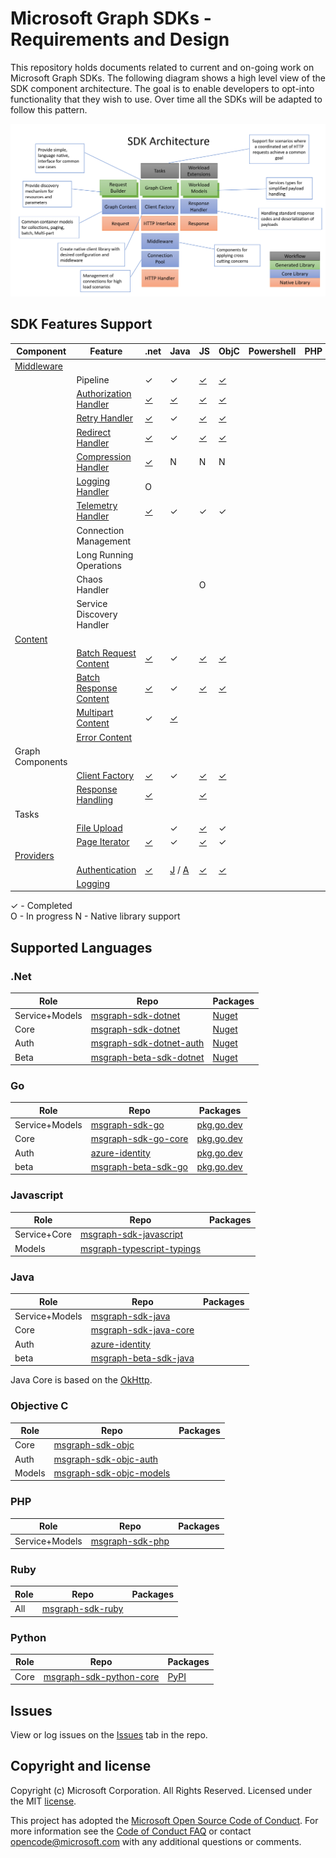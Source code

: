 # Microsoft Graph SDKs - Requirements and Design

This repository holds documents related to current and on-going work on Microsoft Graph SDKs.  The following diagram shows a high level view of the SDK component architecture. The goal is to enable developers to opt-into functionality that they wish to use.  Over time all the SDKs will be adapted to follow this pattern.

![Component Architecure](images/componentArch.png)

## SDK Features Support

| Component |Feature| .net | Java | JS | ObjC | Powershell | PHP | Ruby | Python | Go |  
|--|--|--|--|--|--|--|--|--|--|--|
|[Middleware](middleware/middleware.md)
| | Pipeline                |✓|✓|[✓][js_middleware]|[✓][objc_middleware]| | | |[✓][python_middleware]| [✓][go_middleware]|
| | [Authorization Handler](middleware/AuthorizationHandler.md)   |[✓][dotnet_authhandler] |[✓][java_authhandler]|[✓][js_authhandler]|[✓][objc_authhandler] | | | |[✓][python_authhandler] | N/A |
| | [Retry Handler](middleware/RetryHandler.md)              |[✓][dotnet_retryhandler]|✓|[✓][js_retryhandler]|[✓][objc_retryhandler]| | | | [✓][python_retryhandler]| [✓][go_retryhandler]
| | [Redirect Handler](middleware/RedirectHandler.md)        |[✓][dotnet_redirecthandler]|✓|[✓][js_redirecthandler]|[✓][objc_redirecthandler] | | | |✓ | [✓][go_redirecthandler]|
| | [Compression Handler](middleware/CompressionHandler.md) |[✓][dotnet_compressionhandler]|N|N|N| | |
| | [Logging Handler](middleware/LoggingHandler.md) |O| | | | | |
| | [Telemetry Handler](middleware/TelemetryHandler.md) |[✓][dotnet_telemetryhandler]|✓|✓|✓| | | |[✓][python_telemetryhandler] | [✓][go_telemetryhandler]|
| | Connection Management | | | | | | |
| | Long Running Operations | | | | | | |
| | Chaos Handler | | |O| | | |
| | Service Discovery Handler | | | | | | |
| [Content](content/ContentArchitecturalConstraints.md)
|| [Batch Request Content](content/BatchRequestContent.md)     |[✓][dotnet_batchrequestcontent]|✓|[✓][js_batchrequestcontent]|[✓][objc_batchrequestcontent] | | |
|| [Batch Response Content](content/BatchResponseContent.md)   |[✓][dotnet_batchrequestcontent]|✓|[✓][js_batchresponsecontent] |[✓][objc_batchresponsecontent] | | |
|| [Multipart Content](content/MultipartContent.md)            |✓|[✓][java_multipartcontent]| | | | |
|| [Error Content](content/ErrorContent.md)            | | | | | | |
| Graph Components
|| [Client Factory](GraphClientFactory.md)           |[✓][dotnet_clientfactory]|✓|[✓][js_graphclientfactory]|[✓][objc_graphclientfactory]| | | |[✓][python_graphclientfactory] | [✓][go_graphclientfactory]
|| [Response Handling](ResponseHandler.md) |[✓][dotnet_responsehandler]| |[✓][js_responsehandler]||||
| Tasks
|| [File Upload](tasks/FileUploadTask.md)                | |✓|[✓][js_fileuploadtask] |✓| | |
|| [Page Iterator](tasks/PageIteratorTask.md)            |[✓][dotnet_pageiteratortask]|✓|[✓][js_pageiteratortask] |✓| | |
| [Providers](providers/providers.md)
|| [Authentication](providers/AuthenticationProvider.md)              |[✓][dotnet_authprovider]|[J](java_authprovider) / [A](android_authprovider) |[✓][js_authprovider]|[✓][objc_authprovider] | | | | | [✓][go_authprovider]|
|| [Logging](providers/LoggingProvider.md)                     | | | | | | |

✓ - Completed  
O - In progress
N - Native library support

## Supported Languages

### .Net

|Role| Repo | Packages |
|--|--|--|
|Service+Models|[msgraph-sdk-dotnet](https://github.com/microsoftgraph/msgraph-sdk-dotnet)|[Nuget](https://www.nuget.org/packages/Microsoft.Graph/)|
|Core|[msgraph-sdk-dotnet](https://github.com/microsoftgraph/msgraph-sdk-dotnet)|[Nuget](https://www.nuget.org/packages/Microsoft.Graph.Core/)|
|Auth|[msgraph-sdk-dotnet-auth](https://github.com/microsoftgraph/msgraph-sdk-dotnet-auth)|[Nuget](https://www.nuget.org/packages/Microsoft.Graph.Auth/)|
|Beta|[msgraph-beta-sdk-dotnet](https://github.com/microsoftgraph/msgraph-beta-sdk-dotnet)|[Nuget](https://www.nuget.org/packages/Microsoft.Graph.Beta/)|

### Go

|Role| Repo | Packages |
|--|--|--|
|Service+Models|[msgraph-sdk-go](https://github.com/microsoftgraph/msgraph-sdk-go)|[pkg.go.dev](https://pkg.go.dev/github.com/microsoftgraph/msgraph-sdk-go/)|
|Core|[msgraph-sdk-go-core](https://github.com/microsoftgraph/msgraph-sdk-go-core)|[pkg.go.dev](https://pkg.go.dev/github.com/microsoftgraph/msgraph-sdk-go-core/)|
|Auth|[azure-identity](https://github.com/Azure/azure-sdk-for-go/tree/main/sdk/azidentity)|[pkg.go.dev](https://pkg.go.dev/github.com/Azure/azure-sdk-for-go/sdk/azidentity)|
|beta|[msgraph-beta-sdk-go](https://github.com/microsoftgraph/msgraph-beta-sdk-go)|[pkg.go.dev](https://pkg.go.dev/github.com/microsoftgraph/msgraph-beta-sdk-go/)|

### Javascript

|Role| Repo | Packages |
|--|--|--|
|Service+Core|[msgraph-sdk-javascript](https://github.com/microsoftgraph/msgraph-sdk-javascript)||
|Models|[msgraph-typescript-typings](https://github.com/microsoftgraph/msgraph-typescript-typings)|

### Java

|Role| Repo | Packages |
|--|--|--|
|Service+Models|[msgraph-sdk-java](https://github.com/microsoftgraph/msgraph-sdk-java)||
|Core|[msgraph-sdk-java-core](https://github.com/microsoftgraph/msgraph-sdk-java-core)||
|Auth|[azure-identity](https://github.com/Azure/azure-sdk-for-java/tree/master/sdk/identity/azure-identity)||
|beta|[msgraph-beta-sdk-java](https://github.com/microsoftgraph/msgraph-beta-sdk-java)||

Java Core is based on the [OkHttp](https://github.com/square/okhttp).

### Objective C

|Role| Repo | Packages |
|--|--|--|
|Core|[msgraph-sdk-objc](https://github.com/microsoftgraph/msgraph-sdk-objc)||
|Auth|[msgraph-sdk-objc-auth](https://github.com/microsoftgraph/msgraph-sdk-objc-auth)|
|Models|[msgraph-sdk-objc-models](https://github.com/microsoftgraph/msgraph-sdk-objc-models)|

### PHP

|Role| Repo | Packages |
|--|--|--|
|Service+Models|[msgraph-sdk-php](https://github.com/microsoftgraph/msgraph-sdk-php)|

### Ruby

|Role| Repo | Packages |
|--|--|--|
|All|[msgraph-sdk-ruby](https://github.com/microsoftgraph/msgraph-sdk-ruby)|

### Python

|Role| Repo | Packages |
|--|--|--|
|Core|[msgraph-sdk-python-core](https://github.com/microsoftgraph/msgraph-sdk-python-core)|[PyPI](https://pypi.org/project/msgraph-core/)

## Issues

View or log issues on the [Issues](https://github.com/microsoftgraph/msgraph-sdk-design/issues) tab in the repo.

## Copyright and license

Copyright (c) Microsoft Corporation. All Rights Reserved. Licensed under the MIT [license](LICENSE).

This project has adopted the [Microsoft Open Source Code of Conduct](https://opensource.microsoft.com/codeofconduct/). For more information see the [Code of Conduct FAQ](https://opensource.microsoft.com/codeofconduct/faq/) or contact [opencode@microsoft.com](mailto:opencode@microsoft.com) with any additional questions or comments.

[java_authhandler]: https://github.com/microsoftgraph/msgraph-sdk-java-core/blob/dev/src/main/java/com/microsoft/graph/httpcore/AuthenticationHandler.java
[java_multipartcontent]: https://github.com/microsoftgraph/msgraph-sdk-java/blob/dev/src/main/java/com/microsoft/graph/models/extensions/Multipart.java

[objc_middleware]: https://github.com/microsoftgraph/msgraph-sdk-objc/blob/master/MSGraphCoreSDK/MSGraphCoreSDK/Middleware/Protocols/MSGraphMiddleware.h
[objc_authprovider]:https://github.com/microsoftgraph/msgraph-sdk-objc-auth
[objc_authhandler]: https://github.com/microsoftgraph/msgraph-sdk-objc/blob/master/MSGraphCoreSDK/MSGraphCoreSDK/Middleware/Implementations/Authentication/MSAuthenticationHandler.h
[objc_retryhandler]: https://github.com/microsoftgraph/msgraph-sdk-objc/tree/master/MSGraphCoreSDK/MSGraphCoreSDK/Middleware/Implementations/RetryHandler
[objc_redirecthandler]: https://github.com/microsoftgraph/msgraph-sdk-objc/tree/master/MSGraphCoreSDK/MSGraphCoreSDK/Middleware/Implementations/RedirectHandler
[objc_batchrequestcontent]: https://github.com/microsoftgraph/msgraph-sdk-objc/blob/master/MSGraphCoreSDK/MSGraphCoreSDK/GraphContent/BatchContent/MSBatchRequestContent.h
[objc_batchresponsecontent]: https://github.com/microsoftgraph/msgraph-sdk-objc/blob/master/MSGraphCoreSDK/MSGraphCoreSDK/GraphContent/BatchContent/MSBatchResponseContent.h
[objc_graphclientfactory]: https://github.com/microsoftgraph/msgraph-sdk-objc/blob/master/MSGraphCoreSDK/MSGraphCoreSDK/HTTPClient/MSClientFactory.h

[dotnet_authprovider]: https://github.com/microsoftgraph/msgraph-sdk-dotnet-auth
[dotnet_retryhandler]: https://github.com/microsoftgraph/msgraph-sdk-dotnet/blob/dev/src/Microsoft.Graph.Core/Requests/Middleware/RetryHandler.cs
[dotnet_redirecthandler]: https://github.com/microsoftgraph/msgraph-sdk-dotnet/blob/dev/src/Microsoft.Graph.Core/Requests/Middleware/RedirectHandler.cs
[dotnet_authhandler]: https://github.com/microsoftgraph/msgraph-sdk-dotnet/blob/dev/src/Microsoft.Graph.Core/Requests/Middleware/AuthenticationHandler.cs
[dotnet_compressionhandler]: https://github.com/microsoftgraph/msgraph-sdk-dotnet/blob/dev/src/Microsoft.Graph.Core/Requests/Middleware/CompressionHandler.cs
[dotnet_clientfactory]: https://github.com/microsoftgraph/msgraph-sdk-dotnet/blob/dev/src/Microsoft.Graph.Core/Requests/GraphClientFactory.cs
[dotnet_batchrequestcontent]: https://github.com/microsoftgraph/msgraph-sdk-dotnet/blob/dev/src/Microsoft.Graph.Core/Requests/Content/BatchRequestContent.cs
[dotnet_batchresponsecontent]: https://github.com/microsoftgraph/msgraph-sdk-dotnet/blob/dev/src/Microsoft.Graph.Core/Requests/Content/BatchResponseContent.cs
[dotnet_responsehandler]: https://github.com/microsoftgraph/msgraph-sdk-dotnet/blob/dev/src/Microsoft.Graph.Core/Requests/ResponseHandler.cs
[dotnet_pageiteratortask]: https://github.com/microsoftgraph/msgraph-sdk-dotnet/blob/dev/src/Microsoft.Graph.Core/Tasks/PageIterator.cs
[dotnet_telemetryhandler]: https://github.com/microsoftgraph/msgraph-sdk-dotnet/blob/po/telemetryHandler/src/Microsoft.Graph.Core/Requests/Middleware/TelemetryHandler.cs

[js_middleware]: https://github.com/microsoftgraph/msgraph-sdk-javascript/blob/dev/src/middleware/IMiddleware.ts
[js_authhandler]: https://github.com/microsoftgraph/msgraph-sdk-javascript/blob/dev/src/middleware/AuthenticationHandler.ts
[js_responsehandler]: https://github.com/microsoftgraph/msgraph-sdk-javascript/blob/dev/src/GraphResponseHandler.ts
[js_batchrequestcontent]: https://github.com/microsoftgraph/msgraph-sdk-javascript/blob/dev/src/content/BatchRequestContent.ts
[js_batchresponsecontent]: https://github.com/microsoftgraph/msgraph-sdk-javascript/blob/dev/src/content/BatchResponseContent.ts
[js_fileuploadtask]: https://github.com/microsoftgraph/msgraph-sdk-javascript/blob/dev/src/tasks/LargeFileUploadTask.ts
[js_pageiteratortask]: https://github.com/microsoftgraph/msgraph-sdk-javascript/blob/dev/src/tasks/PageIterator.ts
[js_redirecthandler]: https://github.com/microsoftgraph/msgraph-sdk-javascript/blob/dev/src/middleware/RedirectHandler.ts
[js_retryhandler]: https://github.com/microsoftgraph/msgraph-sdk-javascript/blob/dev/src/middleware/RetryHandler.ts
[js_graphclientfactory]: https://github.com/microsoftgraph/msgraph-sdk-javascript/blob/dev/src/HTTPClientFactory.ts
[js_authprovider]: https://github.com/microsoftgraph/msgraph-sdk-javascript/blob/dev/src/MSALAuthenticationProvider.ts

[python_middleware]: https://github.com/microsoftgraph/msgraph-sdk-python-core/blob/dev/msgraph/core/middleware/middleware.py
[python_authhandler]: https://github.com/microsoftgraph/msgraph-sdk-python-core/blob/dev/msgraph/core/middleware/authorization.py
[python_retryhandler]: https://github.com/microsoftgraph/msgraph-sdk-python-core/blob/dev/msgraph/core/middleware/retry.py
[python_graphclientfactory]: https://github.com/microsoftgraph/msgraph-sdk-python-core/blob/dev/msgraph/core/_client_factory.py
[python_telemetryhandler]: https://github.com/microsoftgraph/msgraph-sdk-python-core/blob/dev/msgraph/core/middleware/telemetry.py

[go_middleware]: https://github.com/microsoft/kiota/blob/main/http/go/nethttp/pipeline.go
[go_authprovider]: https://github.com/microsoft/kiota/tree/main/authentication/go/azure
[go_retryhandler]: https://github.com/microsoft/kiota/blob/main/http/go/nethttp/retry_handler.go
[go_redirecthandler]: https://github.com/microsoft/kiota/blob/main/http/go/nethttp/redirect_handler.go
[go_graphclientfactory]: https://github.com/microsoftgraph/msgraph-sdk-go-core/blob/main/graph_client_factory.go
[go_telemetryhandler]: https://github.com/microsoftgraph/msgraph-sdk-go-core/blob/main/graph_telemetry_handler.go